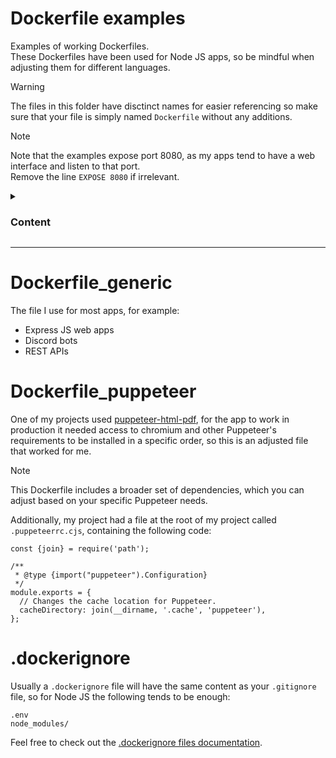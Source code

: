 # Dockerfile examples

Examples of working Dockerfiles.<br>
These Dockerfiles have been used for Node JS apps, so be mindful when adjusting them for different languages.

> [!WARNING]
> The files in this folder have disctinct names for easier referencing so make sure that your file is simply named `Dockerfile` without any additions.

> [!NOTE]
> Note that the examples expose port 8080, as my apps tend to have a web interface and listen to that port.<br>
> Remove the line `EXPOSE 8080` if irrelevant.

<details>

  <summary><h3>Content</h3></summary>

- [Dockerfile_generic](#dockerfile_generic)
- [Dockerfile_puppeteer](#dockerfile_puppeteer)
- [.dockerignore](#dockerignore)

</details>
<hr>

# Dockerfile_generic

The file I use for most apps, for example:

- Express JS web apps
- Discord bots
- REST APIs

# Dockerfile_puppeteer

One of my projects used [puppeteer-html-pdf](https://www.npmjs.com/package/puppeteer-html-pdf), for the app to work in production it needed access to chromium and other Puppeteer's requirements to be installed in a specific order, so this is an adjusted file that worked for me.<br>

> [!NOTE]
> This Dockerfile includes a broader set of dependencies, which you can adjust based on your specific Puppeteer needs.

Additionally, my project had a file at the root of my project called `.puppeteerrc.cjs`, containing the following code:

```
const {join} = require('path');

/**
 * @type {import("puppeteer").Configuration}
 */
module.exports = {
  // Changes the cache location for Puppeteer.
  cacheDirectory: join(__dirname, '.cache', 'puppeteer'),
};
```

# .dockerignore

Usually a `.dockerignore` file will have the same content as your `.gitignore` file, so for Node JS the following tends to be enough:

```
.env
node_modules/
```

Feel free to check out the [.dockerignore files documentation](https://docs.docker.com/build/concepts/context/#dockerignore-files).
